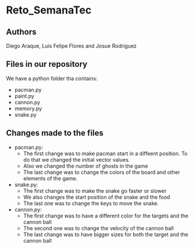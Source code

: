 # Reto_SemanaTec


## Authors
Diego Araque, Luis Felipe Flores and Josue Rodriguez

## Files in our repository
We have a python folder tha contains:
- pacman.py
- paint.py
- cannon.py
- memory.py
- snake.py

## Changes made to the files
- pacman.py:
	-  The first change was to make pacman start in a diffeent position. To do that we changed the initial vector values.
	-  Also we changed the number of ghosts in the game
	-  The last change was to change the colors of the board and other elements of the game.
- snake.py:
	-  The first change was to make the snake go faster or slower
	-  We also changes the start position of the snake and the food
	-  The last one was to change the keys to move the snake.
- cannon.py:
	- The first change was to have a different color for the targets and the cannon ball
	- The second one was to change the velocity of the cannon ball
	- The last change was to have bigger sizes for both the target and the cannon ball
